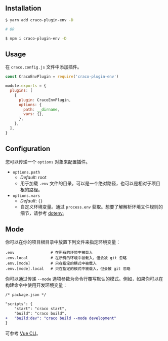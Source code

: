 ## Installation

```bash
$ yarn add craco-plugin-env -D

# OR

$ npm i craco-plugin-env -D
```

## Usage

在 `craco.config.js` 文件中添加插件。

```js
const CracoEnvPlugin = require('craco-plugin-env')

module.exports = {
  plugins: [
    {
      plugin: CracoEnvPlugin,
      options: {
        path: __dirname,
        vars: {},
      },
    },
  ],
}
```

## Configuration

您可以传递一个 `options` 对象来配置插件。

- `options.path`
  - _Default:_ root
  - 用于加载 `.env` 文件的目录。可以是一个绝对路径，也可以是相对于项目根的路径。
- `options.vars`
  - _Default_: `{}`
  - 自定义环境变量。通过 `process.env` 获取。想要了解解析环境文件规则的细节，请参考 [dotenv](https://github.com/motdotla/dotenv)。

## Mode

你可以在你的项目根目录中放置下列文件来指定环境变量：

```
.env                # 在所有的环境中被载入
.env.local          # 在所有的环境中被载入，但会被 git 忽略
.env.[mode]         # 只在指定的模式中被载入
.env.[mode].local   # 只在指定的模式中被载入，但会被 git 忽略
```

你可以通过传递 `--mode` 选项参数为命令行覆写默认的模式。例如，如果你可以在构建命令中使用开发环境变量：

```diff
/* package.json */

"scripts": {
    "start": "craco start",
    "build": "craco build",
+   "build:dev": "craco build --mode development"
}
```

可参考 [Vue CLI](https://cli.vuejs.org/zh/guide/mode-and-env.html#模式)。
